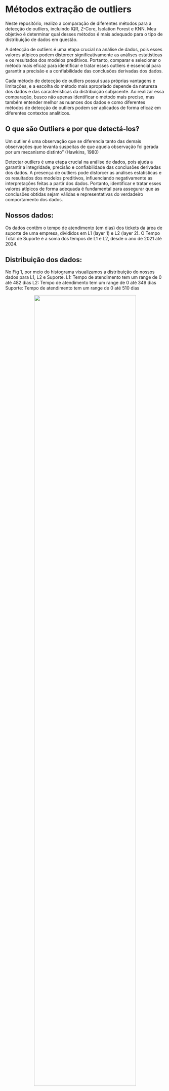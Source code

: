 # Métodos extração de outliers
Neste repositório, realizo a comparação de diferentes métodos para a detecção de outliers, incluindo IQR, Z-Core, Isolation Forest e KNN. Meu objetivo é determinar qual desses métodos é mais adequado para o tipo de distribuição de dados em questão.

A detecção de outliers é uma etapa crucial na análise de dados, pois esses valores atípicos podem distorcer significativamente as análises estatísticas e os resultados dos modelos preditivos. Portanto, comparar e selecionar o método mais eficaz para identificar e tratar esses outliers é essencial para garantir a precisão e a confiabilidade das conclusões derivadas dos dados.

Cada método de detecção de outliers possui suas próprias vantagens e limitações, e a escolha do método mais apropriado depende da natureza dos dados e das características da distribuição subjacente. Ao realizar essa comparação, busco não apenas identificar o método mais preciso, mas também entender melhor as nuances dos dados e como diferentes métodos de detecção de outliers podem ser aplicados de forma eficaz em diferentes contextos analíticos.

## O que são Outliers e por que detectá-los?
Um outlier é uma observação que se diferencia tanto das demais observações que levanta suspeitas de que aquela observação foi gerada por um mecanismo distinto” (Hawkins, 1980)

Detectar outliers é uma etapa crucial na análise de dados, pois ajuda a garantir a integridade, precisão e confiabilidade das conclusões derivadas dos dados. A presença de outliers pode distorcer as análises estatísticas e os resultados dos modelos preditivos, influenciando negativamente as interpretações feitas a partir dos dados. Portanto, identificar e tratar esses valores atípicos de forma adequada é fundamental para assegurar que as conclusões obtidas sejam válidas e representativas do verdadeiro comportamento dos dados.

## Nossos dados:
Os dados contêm o tempo de atendimento (em dias) dos tickets da área de suporte de uma empresa, divididos em L1 (layer 1) e L2 (layer 2). O Tempo Total de Suporte é a soma dos tempos de L1 e L2, desde o ano de 2021 até 2024.


## Distribuição dos dados:
No Fig 1, por meio do histograma visualizamos a distribuição do nossos dados para L1, L2 e Suporte.
L1: Tempo de atendimento tem um range de 0 até 482 dias
L2: Tempo de atendimento tem um range de 0 até 349 dias
Suporte: Tempo de atendimento tem um range de 0 até 510 dias
<p align="center">
  <img src="https://github.com/katherinGriffi/M-todos_extra-o_outliers/blob/main/imgs/Histograma-original.png" width=80% height=80%>  
</p>

Na Fig2, por medio do gráfico de box plot podemos observar a presença de outliers (os pontos em preto).
<p align="center">
<img src="https://github.com/katherinGriffi/M-todos_extra-o_outliers/blob/main/imgs/boxplot.png" width=80% height=80%>
</p

Na Figura 3, realizei os cálculos das estatísticas e tanto em L1, L2 e Suporte podemos observar que a média é maior que a mediana, o que indica que a distribuição está inclinada para a direita (positivamente assimétrica). A maioria dos dados encontra-se à esquerda da média, isso também é possível observar na Figura 1. Este tipo de distribuição pode ser afetado por valores extremos.

No nível L2, o tempo médio de atendimento é ainda maior, em torno de 50.2 dias, com um desvio padrão de 59.9 dias. Isso indica uma variabilidade ainda maior nos tempos de atendimento em comparação com o nível L1, c

É evidente que os tempos de atendimento são significativamente mais longos no nível L2 em comparação com o nível L1. Isso sugere que as solicitações de suporte nos níveis L2 são mais complexas ou exigem mais tempo para serem resolvidas do que as do nível L1.

<p align="center">
<img src="https://github.com/katherinGriffi/M-todos_extra-o_outliers/blob/main/imgs/estatisticas-geral.JPG" width=80% height=80%>
</p>

# 1er Método - Itervalo Interquartil

Através desse método, outliers são definidos matematicamente como as observações que estão abaixo (Q1 − 1,5 x IQR) do "bigode inferior" do boxplot ou acima (Q3 + 1,5 x IQR) do "bigode superior" do boxplot.
<p align="center">
  <img src="https://github.com/katherinGriffi/M-todos_extra-o_outliers/blob/main/imgs/IQR.JPG" width=40% height=40%>  
</p>
Após o cálculo dos limites superior e inferior, procedemos com a detecção dos outliers, os pontos em vermelho, como pode ser observado na Figura 5.

<p align="center">
  <img src="https://github.com/katherinGriffi/M-todos_extra-o_outliers/blob/main/imgs/DetectionIQR.png" width=90% height=80%>  
</p>
Uma vez detectados os outliers, procedi com a remoção dos mesmos. Portanto, é possível observar nosso histograma e as estatísticas após a aplicação do 1º método nas Figuras 6 e 7.

<p align="center">
  <img src="https://github.com/katherinGriffi/M-todos_extra-o_outliers/blob/main/imgs/histo_1ermetodos.png" width=100% height=80%>  
   <img src="https://github.com/katherinGriffi/M-todos_extra-o_outliers/blob/main/imgs/estadisticas_1ermetodo.JPG" width=80% height=80%>  
</p>

##### Ao remover os outliers, observamos uma redução na variabilidade dos tempos de atendimento em todos os níveis de suporte (L1, L2 e Suporte total). Isso é evidenciado pela diminuição dos desvios padrão em relação aos valores originais, o que sugere uma distribuição dos dados mais concentrada em torno das medidas de tendência central.

##### Ao aplicar o método de Intervalo Interquartil para remover outliers, conseguimos melhorar a qualidade e a confiabilidade das análises dos tempos de atendimento nos diferentes níveis de suporte. Isso nos permite obter insights mais robustos e tomar decisões mais informadas para otimizar os processos de suporte e melhorar a experiência do cliente.

##### Como o método se concentra no quartil não é influenciado pela forma exacta da distribuição.

# 2do Método - Z_Core
O método Z-Score (ou escore Z) é uma medida estatística que indica quantos desvios padrão um ponto de dados está da média 
de um conjunto de dados.

##### Z = (X – μ) / σ
– μ é a média do conjunto de dados

– σ é o desvio padrão do conjunto de dados
<p align="center">
  <img src="https://github.com/katherinGriffi/M-todos_extra-o_outliers/blob/main/imgs/zcore.JPG" width=40% height=40%>  
</p>

Após calcular a média e o desvio padrão, calculei os limites superior e inferior e procedi à extração dos outliers. A distribuição de dados após a remoção dos outliers pelo método Z-Core pode ser observada na Figura 8.

<p align="center">
  <img src="https://github.com/katherinGriffi/M-todos_extra-o_outliers/blob/main/imgs/histo_2dometodos.png" width=100% height=80%>  
 </p>

Após aplicar o método Z-Core para remover outliers dos dados, foram identificados poucos outliers em comparação com o primer método, ainda observamos uma alta variabilidade significativa nos tempos de atendimento em todos os niveis.
<p align="center">
  <img src="https://github.com/katherinGriffi/M-todos_extra-o_outliers/blob/main/imgs/estadisticas_2dometodo.JPG" width=80% height=80%>  
 </p>

##### Este método envolve a média e o desvio padrão, se houver outliers extremos, especialmente em distribuição assimétricas como as que temos, pode afetar significativamente a estimação dos parametros.
##### Este método e recomendável em distribuições normais.



# 3er Método - Isolation Forest
O Isolation Forest é um algoritmo de machine learning utilizado para detecção de anomalias. Este modelo baseia-se na criação de partições recursivas nos dados, visando isolar as anomalias, assim como mostra a Fig 9, onde o outliers esta respresentando com o label Xj.

<p align="center">
  <img src="https://github.com/katherinGriffi/M-todos_extra-o_outliers/blob/main/imgs/IsolationForest.JPG" width=40% height=40%>  
</p>

Após criar e treinar o modelo Isolation Forest da biblioteca scikit-learn, onde definimos o número de árvores na floresta (n_estimators=100), é possível visualizar os pontos de outliers (em vermelho) na Figura 10.
<p align="center">
  <img src="https://github.com/katherinGriffi/M-todos_extra-o_outliers/blob/main/imgs/DetectionIsolationForest.png" width=90% height=80%>  
</p>

Uma vez detectados os outliers, procedi com a remoção dos mesmos. Portanto, é possível observar nosso histograma e as estatísticas após a aplicação do 3º método nas Figuras 11 e 12.
<p align="center">
  <img src="https://github.com/katherinGriffi/M-todos_extra-o_outliers/blob/main/imgs/histo_3ermetodos.png" width=100% height=80%>  
   <img src="https://github.com/katherinGriffi/M-todos_extra-o_outliers/blob/main/imgs/estadisticas_3ermetodo.JPG" width=80% height=80%>  
</p>

##### A extração de outliers usando o método de Isolation Forest mostram uma redução na variabilidade dos tempos de atendimento em todos os níveis de suporte, indicando uma distribuição mais homogênea dos dados
##### Este método de Isolation Forest é conhecido por sua robustez a distribuições assimétricas. Isso ocorre porque ele se baseia no princípio de isolar anomalias com base em sua raridade e não em sua distribuição. 

# 4to Método - k-NN (k-Nearest Neighbors)
O método k-NN (k-Nearest Neighbors) é uma técnica de aprendizado de máquina que detecta anomalias com base na proximidade dos vizinhos mais próximos. Ele calcula a distância entre cada ponto de dados e seus vizinhos mais próximos, e considera um ponto como uma anomalia se estiver significativamente distante de seus vizinhos. Na Fig 13, podemos observar que os pontos em vermelho (outliers) estão londe de seus vizinhos próximos, os pontos em azul.

<p align="center">
  <img src="https://github.com/katherinGriffi/M-todos_extra-o_outliers/blob/main/imgs/knn.png" width=40% height=40%>  
</p>

Após criar e treinar o modelo k-NN da biblioteca scikit-learn, onde definimos o número de vizinhos (n_neighbors=3), é possível visualizar os pontos de outliers (em vermelho) na Figura 14.
Verificamos que tem algunos meses que nossos dados são mais densos, isso se deve a assimetría de nossos dados, isso pode levar a uma consideração desigual dos vizinhos mais próximos ao determinar-se o ponto que é um outlier.

<p align="center">
  <img src="https://github.com/katherinGriffi/M-todos_extra-o_outliers/blob/main/imgs/DetectionIsolationKNN.png" width=90% height=80%>  
</p>

Uma vez detectados os outliers, procedi com a remoção dos mesmos. Portanto, é possível observar nosso histograma e as estatísticas após a aplicação do 4º método nas Figuras 15 e 16.
<p align="center">
  <img src="https://github.com/katherinGriffi/M-todos_extra-o_outliers/blob/main/imgs/histo_4tometodos.png" width=100% height=80%>  
   <img src="https://github.com/katherinGriffi/M-todos_extra-o_outliers/blob/main/imgs/estadisticas_4tometodo.JPG" width=80% height=80%>  
</p>

##### A extração de outliers pelo método k-NN teve um impacto positivo na redução da variabilidade dos dados
##### A distribuição não simétrica dos dados pode influenciar a detecção de outliers pelo método k-NN, especialmente na definição de vizinhos próximos.

## CONCLUSÃO
Após analisar os resultados dos quatro métodos de detecção de outliers (Intervalo Interquartil, Z-Core, Isolation Forest e KNN), podemos fazer as seguintes conclusões:

#### Comparação de Desempenho:
A assimetria dos nossos dados pode influenciar a eficácia dos métodos que utilizamos para detecção de outliers. Alguns métodos foram mais sensíveis aos valores extremos, como é o caso dos métodos IQR, Isolation Forest e k-NN.

#### Impacto na Média e Desvio Padrão:
Em distribuições assimétricas, como é o caso, a média e o desvio padrão estão sendo influenciados pelos valores extremos. Portanto, o método Z- core que utiliza estes parámetros estão sendo afetados significativamente, isso podemos confirmar quando vemos o número de outliers identificado por este método.

#### Percentual de Outliers:
- Os métodos IQR, Isolation Forest e k-NN, tiveram uma porcetagem proxima para detecção de outliers em todos os niveis de suporte.
  
#### Escolha do método de extração de outliers:
- Debido a distribuição assimetrica de nossos dados, podemos em primera isntancia descartar o método Z-core devido ao tipo de dsitribuição.
- Debido a distribuição asimétrica dos dados, podemos descartar o a detecção de outliers pelo método k-NN,  isso pode levar a uma consideração desigual dos vizinhos mais próximos ao determinar-se o ponto que é um outlier.
- Tanto o Isolation Forest quanto o método do Intervalo Interquartil são bons para extração de outliers para nosso dados assimétricos porque são robustos, não fazem suposições sobre a distribuição dos dados e levam em consideração a dispersão dos dados de forma eficaz. tanto o Isolation Forest quanto o método do Intervalo Interquartil são bons para extração de outliers em dados assimétricos porque são robustos, não fazem suposições sobre a distribuição dos dados e levam em consideração a dispersão dos dados de forma eficaz.
 

